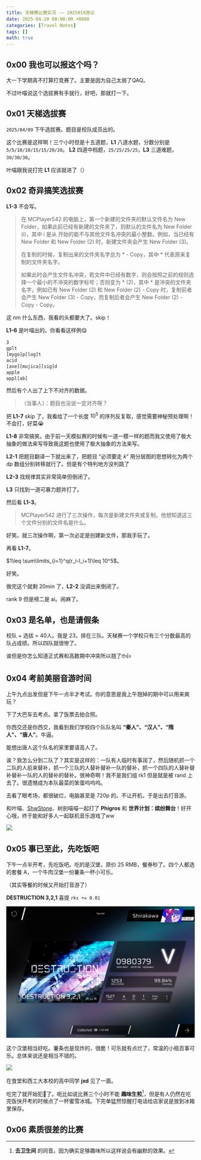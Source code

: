 ```yaml
---
title: 天梯赛比赛实况 —— 2025019游记
date: 2025-04-20 00:00:00 +0800
categories: [Travel Notes]
tags: []
math: true
---
```


## 0x00 我也可以报这个吗？

大一下学期真不打算打竞赛了。主要是因为自己太弱了QAQ。

不过叶喵说这个选拔赛有手就行，好吧，那就打一下。

## 0x01 天梯选拔赛

`2025/04/09` 下午选拔赛。题目是校队成员出的。

这个比赛是这样啊！三个小时但是十五道题，**L1** 八道水题，分数分别是 `5/5/10/10/15/15/20/20`。 **L2** 四道中档题，`25/25/25/25`，**L3** 三道难题，`30/30/30`。

叶喵跟我说打完 **L1** 应该就进了（）

## 0x02 奇异搞笑选拔赛

**L1-3** 不会写。

> 在 MCPlayer542 的电脑上，第一个新建的文件夹的默认文件名为 New Folder，如果此前已经有新建的文件夹了，则默认的文件名为 New Folder (i)，其中 i 是从  开始的能不与其他文件名冲突的最小整数。例如，当已经有 New Folder 和 New Folder (2) 时，新建文件夹会产生 New Folder (3)。
>
> 在复制的时候，复制出来的文件夹名字总为 * - Copy，其中 * 代表原来复制的文件夹名字。
>
> 如果此时会产生文件名冲突，若文件中已经有数字，则会按照之前的规则选择一个最小的不冲突的数字标号；否则变为 * (2)，其中 * 是冲突的文件夹名字。例如已有 New Folder (2) 和 New Folder (2) - Copy 时，复制前者会产生 New Folder (3) - Copy，而复制后者会产生 New Folder (2) - Copy - Copy。

这 nm 什么东西，我看的头都要大了。skip！

**L1-6** 是叶喵出的。你看看这样例😋

```
3
gplt
[mygo]p[log]t
acid
[ave][mujica][sig]d
apple
appl[ab]
```

然后有个人出了上下不对齐的数据。

> （当事人）：题目也没说一定对齐呀？

把 **L1-7** skip 了，我看给了一个长度 $10^5$ 的序列反复取，感觉需要神秘预处理啊！不会打，好菜😭

**L1-8** 非常搞笑。由于前一天模拟赛的时候有一道一模一样的题而我又使用了极大抽象的做法来写导致我这题也使用了极大抽象的方法来写。

**L2-1** 把题目翻译一下就出来了，把题目 “必须要走 $k$” 用分层图的思想转化为两个 dp 数组分别转移就行了。但是有个特判地方没判跳了

**L2-3** 找规律其实非常简单但倒闭了。

**L3** 只找到一道可暴力题并打了。

然后看 **L1-3**。

> MCPlayer542 进行了三次操作，每次是新建文件夹或复制。他想知道这三个文件分别的文件名是什么。

好笑。就三次操作啊，第一次必定是创建新文件，那我手玩了。

再看 **L1-7**。

$1\leq \sum\limits_{i=1}^q(r_i-l_i+1)\leq 10^5$。

好笑。

做完这个就剩 20min 了，**L2-2** 没调出来倒闭了。

rank 9 但是榜二是 ai。闹麻了。

## 0x03 是名单，也是请假条

校队 + 选拔 = 40人。我是 23，排在三队。天梯赛一个学校只有三个分数最高的队占成绩。所以四队就很惨了。

诶但是你怎么知道正式赛和高数期中冲突所以翘了🤓👍

## 0x04 考前美丽音游时间

上午九点出发但是下午一点半才考试。你的意思是我上午翘掉的期中可以用来爽玩？

下了大巴车去考点。拿了饭票去拍合照。

你西交还是你西交，我看到我们学校四个队队名叫 **“秦人”、“汉人”、“隋人”、“唐人”**。牛逼。

能想出唐人这个队名的家里要请高人了。

诶？我怎么分到二队了？其实是这样的：一队有人临时有事润了，然后随机抓一个二队的人前来替补，抓一个三队的人替补替补一队的替补，抓一个四队的人替补替补替补一队的人的替补的替补。很神奇啊！我不是我们组 rk1 但是就是被 rand 上去了。很遗憾成为本队最菜的笨蛋呜呜呜。

去看了眼考场，都很破烂，电脑甚至是 720p 的。不让开机，于是出去打音游。

和叶喵、[ShwStone](https://shwstone.cn/)、树剖喵喵一起打了 **Phigros** 和 **世界计划：缤纷舞台**！好开心哦，终于能和好多人一起联机音乐游戏了ww

![](/assets/Posts/Travel-Notes-2/img-1.png)

## 0x05 事已至此，先吃饭吧

下午一点半开考，先吃饭吧。吃的是汉堡，原价 25 RMB，餐券秒了。四个人都选的套餐 A，一个牛肉汉堡一份薯条一杯小可乐。

（其实等餐的时候又开始打音游了）

**DESTRUCTION 3,2,1** 喜提 `rks += 0.01`

![](/assets/Posts/Travel-Notes-2/img-3.png)

这个汉堡相当好吃。薯条也是现炸的，很脆！可乐就有点烂了，常温的小瓶百事可乐。总体来说还是相当不错的。

![](/assets/Posts/Travel-Notes-2/img-2.png)

在食堂和西工大本校的高中同学 **jxd** 见了一面。

吃完了就开始犯🍬了。呃比如说比赛三个小时不能 **趣味生煎**[^趣味生煎]，但是有人仍然在吃完饭快开考的时候点了一杯蜜雪冰城。下完单猛然惊醒打电话给店家说是放到冰箱里保存。

## 0x06 素质很差的比赛



[^趣味生煎]: **去卫生间** 的同音。因为确实足够趣味所以这样说会有幽默的效果。
